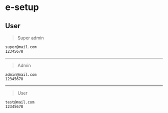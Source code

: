 # e-setup


## User

> Super admin

    super@mail.com
    12345678

---

> Admin

    admin@mail.com
    12345678

---
> User

    test@mail.com
    12345678

